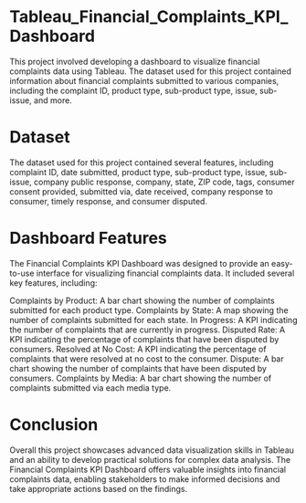 # Tableau_Financial_Complaints_KPI_Dashboard

This project involved developing a dashboard to visualize financial complaints data using Tableau. The dataset used for this project contained information about financial complaints submitted to various companies, including the complaint ID, product type, sub-product type, issue, sub-issue, and more.

# Dataset
The dataset used for this project contained several features, including complaint ID, date submitted, product type, sub-product type, issue, sub-issue, company public response, company, state, ZIP code, tags, consumer consent provided, submitted via, date received, company response to consumer, timely response, and consumer disputed.

# Dashboard Features
The Financial Complaints KPI Dashboard was designed to provide an easy-to-use interface for visualizing financial complaints data. It included several key features, including:

Complaints by Product: A bar chart showing the number of complaints submitted for each product type.
Complaints by State: A map showing the number of complaints submitted for each state.
In Progress: A KPI indicating the number of complaints that are currently in progress.
Disputed Rate: A KPI indicating the percentage of complaints that have been disputed by consumers.
Resolved at No Cost: A KPI indicating the percentage of complaints that were resolved at no cost to the consumer.
Dispute: A bar chart showing the number of complaints that have been disputed by consumers.
Complaints by Media: A bar chart showing the number of complaints submitted via each media type.

# Conclusion
Overall this project showcases advanced data visualization skills in Tableau and an ability to develop practical solutions for complex data analysis. The Financial Complaints KPI Dashboard offers valuable insights into financial complaints data, enabling stakeholders to make informed decisions and take appropriate actions based on the findings.

